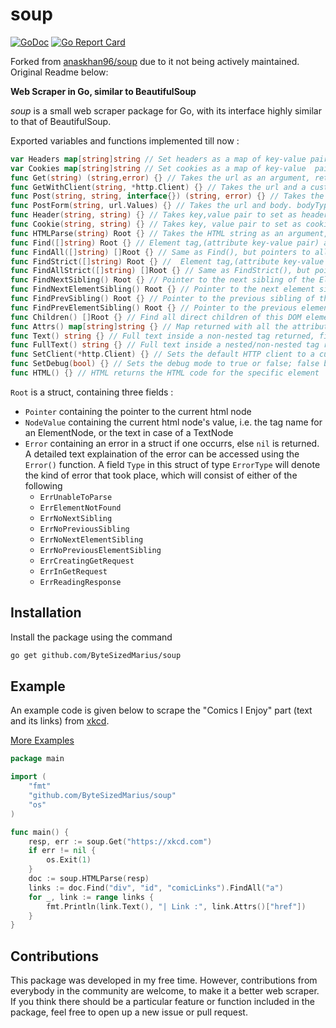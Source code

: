 # soup
[![GoDoc](https://godoc.org/github.com/ByteSizedMarius/soup?status.svg)](https://pkg.go.dev/github.com/ByteSizedMarius/soup)
[![Go Report Card](https://goreportcard.com/badge/github.com/ByteSizedMarius/soup)](https://goreportcard.com/report/github.com/ByteSizedMarius/soup)

Forked from [anaskhan96/soup](https://github.com/anaskhan96/soup) due to it not being actively maintained.
Original Readme below:

**Web Scraper in Go, similar to BeautifulSoup**

*soup* is a small web scraper package for Go, with its interface highly similar to that of BeautifulSoup.

Exported variables and functions implemented till now :
```go
var Headers map[string]string // Set headers as a map of key-value pairs, an alternative to calling Header() individually
var Cookies map[string]string // Set cookies as a map of key-value  pairs, an alternative to calling Cookie() individually
func Get(string) (string,error) {} // Takes the url as an argument, returns HTML string
func GetWithClient(string, *http.Client) {} // Takes the url and a custom HTTP client as arguments, returns HTML string
func Post(string, string, interface{}) (string, error) {} // Takes the url, bodyType, and payload as an argument, returns HTML string
func PostForm(string, url.Values) {} // Takes the url and body. bodyType is set to "application/x-www-form-urlencoded"
func Header(string, string) {} // Takes key,value pair to set as headers for the HTTP request made in Get()
func Cookie(string, string) {} // Takes key, value pair to set as cookies to be sent with the HTTP request in Get()
func HTMLParse(string) Root {} // Takes the HTML string as an argument, returns a pointer to the DOM constructed
func Find([]string) Root {} // Element tag,(attribute key-value pair) as argument, pointer to first occurence returned
func FindAll([]string) []Root {} // Same as Find(), but pointers to all occurrences returned
func FindStrict([]string) Root {} //  Element tag,(attribute key-value pair) as argument, pointer to first occurence returned with exact matching values
func FindAllStrict([]string) []Root {} // Same as FindStrict(), but pointers to all occurrences returned
func FindNextSibling() Root {} // Pointer to the next sibling of the Element in the DOM returned
func FindNextElementSibling() Root {} // Pointer to the next element sibling of the Element in the DOM returned
func FindPrevSibling() Root {} // Pointer to the previous sibling of the Element in the DOM returned
func FindPrevElementSibling() Root {} // Pointer to the previous element sibling of the Element in the DOM returned
func Children() []Root {} // Find all direct children of this DOM element
func Attrs() map[string]string {} // Map returned with all the attributes of the Element as lookup to their respective values
func Text() string {} // Full text inside a non-nested tag returned, first half returned in a nested one
func FullText() string {} // Full text inside a nested/non-nested tag returned
func SetClient(*http.Client) {} // Sets the default HTTP client to a custom client, useful for routing all HTTP requests through a proxy 
func SetDebug(bool) {} // Sets the debug mode to true or false; false by default
func HTML() {} // HTML returns the HTML code for the specific element
```

`Root` is a struct, containing three fields :
* `Pointer` containing the pointer to the current html node
* `NodeValue` containing the current html node's value, i.e. the tag name for an ElementNode, or the text in case of a TextNode
* `Error` containing an error in a struct if one occurrs, else `nil` is returned. 
A detailed text explaination of the error can be accessed using the `Error()` function. A field `Type` in this struct of type `ErrorType` will denote the kind of error that took place, which will consist of either of the following
	* `ErrUnableToParse`
	* `ErrElementNotFound`
	* `ErrNoNextSibling`
	* `ErrNoPreviousSibling`
	* `ErrNoNextElementSibling`
	* `ErrNoPreviousElementSibling`
	* `ErrCreatingGetRequest`
	* `ErrInGetRequest`
	* `ErrReadingResponse`

## Installation
Install the package using the command
```bash
go get github.com/ByteSizedMarius/soup
```

## Example
An example code is given below to scrape the "Comics I Enjoy" part (text and its links) from [xkcd](https://xkcd.com).

[More Examples](https://github.com/ByteSizedMarius/soup/tree/master/examples)
```go
package main

import (
	"fmt"
	"github.com/ByteSizedMarius/soup"
	"os"
)

func main() {
	resp, err := soup.Get("https://xkcd.com")
	if err != nil {
		os.Exit(1)
	}
	doc := soup.HTMLParse(resp)
	links := doc.Find("div", "id", "comicLinks").FindAll("a")
	for _, link := range links {
		fmt.Println(link.Text(), "| Link :", link.Attrs()["href"])
	}
}
```

## Contributions
This package was developed in my free time. However, contributions from everybody in the community are welcome, to make it a better web scraper. If you think there should be a particular feature or function included in the package, feel free to open up a new issue or pull request.

